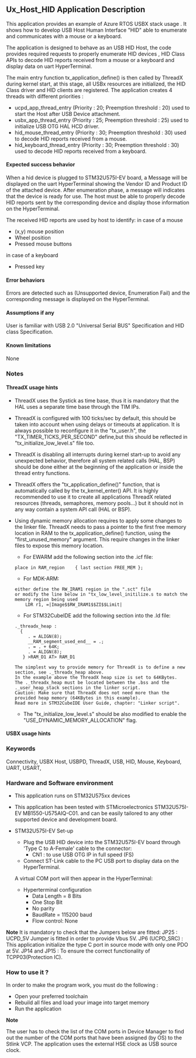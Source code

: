 
## <b>Ux_Host_HID Application Description</b>

This application provides an example of Azure RTOS USBX stack usage .
It shows how to develop USB Host Human Interface "HID" able to enumerate and communicates with a mouse or a keyboard.

The application is designed to behave as an USB HID Host, the code provides required requests to properly enumerate
HID devices , HID Class APIs to decode HID reports received from a mouse or a keyboard and display data on uart HyperTerminal.

The main entry function tx_application_define() is then called by ThreadX during kernel start, at this stage, all USBx resources
are initialized, the HID Class driver and HID clients are registered.
The application creates 4 threads with different priorities :

  - ucpd_app_thread_entry     (Priority : 20; Preemption threshold : 20) used to start the Host after USB Device attachment.
  - usbx_app_thread_entry     (Priority : 25; Preemption threshold : 25) used to initialize USB OTG HAL HCD driver.
  - hid_mouse_thread_entry    (Priority : 30; Preemption threshold : 30) used to decode HID reports received  from a mouse.
  - hid_keyboard_thread_entry (Priority : 30; Preemption threshold : 30) used to decode HID reports received  from a keyboard.

#### <b>Expected success behavior</b>

When a hid device is plugged to STM32U575I-EV board, a Message will be displayed on the uart HyperTerminal showing
the Vendor ID and Product ID of the attached device.
After enumeration phase, a message will indicates that the device is ready for use.
The host must be able to properly decode HID reports sent by the corresponding device and display those information on the HyperTerminal.

The received HID reports are used by host to identify:
in case of a mouse
   - (x,y) mouse position
   - Wheel position
   - Pressed mouse buttons

in case of a keyboard
 - Pressed key

#### <b>Error behaviors</b>

Errors are detected such as (Unsupported device, Enumeration Fail) and the corresponding message is displayed on the HyperTerminal.

#### <b>Assumptions if any</b>

User is familiar with USB 2.0 "Universal Serial BUS" Specification and HID class Specification.

#### <b>Known limitations</b>
None

### <b>Notes</b>


#### <b>ThreadX usage hints</b>

 - ThreadX uses the Systick as time base, thus it is mandatory that the HAL uses a separate time base through the TIM IPs.
 - ThreadX is configured with 100 ticks/sec by default, this should be taken into account when using delays or timeouts at application. It is always possible to reconfigure it in the "tx_user.h", the "TX_TIMER_TICKS_PER_SECOND" define,but this should be reflected in "tx_initialize_low_level.s" file too.
 - ThreadX is disabling all interrupts during kernel start-up to avoid any unexpected behavior, therefore all system related calls (HAL, BSP) should be done either at the beginning of the application or inside the thread entry functions.
 - ThreadX offers the "tx_application_define()" function, that is automatically called by the tx_kernel_enter() API.
   It is highly recommended to use it to create all applications ThreadX related resources (threads, semaphores, memory pools...)  but it should not in any way contain a system API call (HAL or BSP).
 - Using dynamic memory allocation requires to apply some changes to the linker file.
   ThreadX needs to pass a pointer to the first free memory location in RAM to the tx_application_define() function,
   using the "first_unused_memory" argument.
   This require changes in the linker files to expose this memory location.
    + For EWARM add the following section into the .icf file:
     ```
	 place in RAM_region    { last section FREE_MEM };
	 ```
    + For MDK-ARM:
	```
    either define the RW_IRAM1 region in the ".sct" file
    or modify the line below in "tx_low_level_initilize.s to match the memory region being used
        LDR r1, =|Image$$RW_IRAM1$$ZI$$Limit|
	```
    + For STM32CubeIDE add the following section into the .ld file:
	```
    ._threadx_heap :
      {
         . = ALIGN(8);
         __RAM_segment_used_end__ = .;
         . = . + 64K;
         . = ALIGN(8);
       } >RAM_D1 AT> RAM_D1
	```

       The simplest way to provide memory for ThreadX is to define a new section, see ._threadx_heap above.
       In the example above the ThreadX heap size is set to 64KBytes.
       The ._threadx_heap must be located between the .bss and the ._user_heap_stack sections in the linker script.
       Caution: Make sure that ThreadX does not need more than the provided heap memory (64KBytes in this example).
       Read more in STM32CubeIDE User Guide, chapter: "Linker script".

    + The "tx_initialize_low_level.s" should be also modified to enable the "USE_DYNAMIC_MEMORY_ALLOCATION" flag.

#### <b>USBX usage hints</b>


### <b>Keywords</b>

Connectivity, USBX Host, USBPD, ThreadX, USB, HID, Mouse, Keyboard, UART, USART,


### <b>Hardware and Software environment</b>

  - This application runs on STM32U575xx devices
  - This application has been tested with STMicroelectronics STM32U575I-EV MB1550-U575AIQ-C01.
    and can be easily tailored to any other supported device and development board.

- STM32U575I-EV Set-up
    - Plug the USB HID device into the STM32U575I-EV board through 'Type C  to A-Female' cable to the connector:
      - CN1 : to use USB OTG IP in full speed (FS)
    - Connect ST-Link cable to the PC USB port to display data on the HyperTerminal.

    A virtual COM port will then appear in the HyperTerminal:
     - Hyperterminal configuration
       - Data Length = 8 Bits
       - One Stop Bit
       - No parity
       - BaudRate = 115200 baud
       - Flow control: None

<b>Note</b>
It is mandatory to check that the Jumpers below are fitted:
    JP25           : UCPD_5V Jumper is fitted in order to provide Vbus 5V.
    JP6 (UCPD_SRC) : This application initialize the type C port in source mode with only one PDO at 5V.
    JP14 and JP15  : To ensure the correct functionality of TCPP03(Protection IC).  


### <b>How to use it ?</b>

In order to make the program work, you must do the following :

 - Open your preferred toolchain
 - Rebuild all files and load your image into target memory
 - Run the application

<b>Note</b>

The user has to check the list of the COM ports in Device Manager to find out the number 
of the COM ports that have been assigned (by OS) to the Stlink VCP.
The application uses the external HSE clock as USB source clock.
